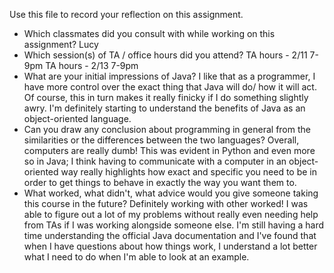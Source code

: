 Use this file to record your reflection on this assignment.

- Which classmates did you consult with while working on this assignment?
Lucy
- Which session(s) of TA / office hours did you attend?
TA hours - 2/11 7-9pm
TA hours - 2/13 7-9pm
- What are your initial impressions of Java? 
I like that as a programmer, I have more control over the exact thing that Java will do/ how it will act. Of course, this in turn makes it really finicky if I do something slightly awry. I'm definitely starting to understand the benefits of Java as an object-oriented language.
- Can you draw any conclusion about programming in general from the similarities or the differences between the two languages? 
Overall, computers are really dumb! This was evident in Python and even more so in Java; I think having to communicate with a computer in an object-oriented way really highlights how exact and specific you need to be in order to get things to behave in exactly the way you want them to.
- What worked, what didn't, what advice would you give someone taking this course in the future?
Definitely working with other worked! I was able to figure out a lot of my problems without really even needing help from TAs if I was working alongside someone else. I'm still having a hard time understanding the official Java documentation and I've found that when I have questions about how things work, I understand a lot better what I need to do when I'm able to look at an example.